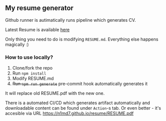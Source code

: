 ## My resume generator

Github runner is autimatically runs pipeline which generates CV.

Latest Resume is available [here](https://n1md7.github.io/resume)

Only thing you need to do is modifying `RESUME.md`. Everything else happens magically :) 

### How to use locally?

1. Clone/fork the repo
1. Run `npm install`
1. Modify RESUME.md
1. ~~Run `npm run generate`~~ pre-commit hook automatically generates it

It will replace old RESUME.pdf with the new one. 

There is a automated CI/CD which generates artifact automatically and downloadable content can be found under `Action`-s tab. Or even better - it's accesible via URL https://n1md7.github.io/resume/RESUME.pdf
